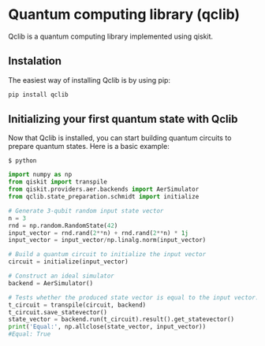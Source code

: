 # Quantum computing library (qclib)

Qclib is a quantum computing library implemented using qiskit.

## Instalation
The easiest way of installing Qclib is by using pip:

```python
pip install qclib
``` 

## Initializing your first quantum state with Qclib
Now that Qclib is installed, you can start building quantum circuits to prepare quantum states. Here is a basic example:

```
$ python
```

```python
import numpy as np
from qiskit import transpile
from qiskit.providers.aer.backends import AerSimulator
from qclib.state_preparation.schmidt import initialize

# Generate 3-qubit random input state vector
n = 3
rnd = np.random.RandomState(42)
input_vector = rnd.rand(2**n) + rnd.rand(2**n) * 1j
input_vector = input_vector/np.linalg.norm(input_vector)

# Build a quantum circuit to initialize the input vector
circuit = initialize(input_vector)

# Construct an ideal simulator
backend = AerSimulator()

# Tests whether the produced state vector is equal to the input vector.
t_circuit = transpile(circuit, backend)
t_circuit.save_statevector()
state_vector = backend.run(t_circuit).result().get_statevector()
print('Equal:', np.allclose(state_vector, input_vector))
#Equal: True
```